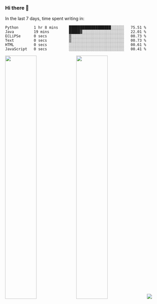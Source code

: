 ### Hi there 👋

In the last 7 days, time spent writing in:

<!--START_SECTION:waka-->

```text
Python       1 hr 8 mins     ███████████████████░░░░░░   75.51 %
Java         19 mins         █████▓░░░░░░░░░░░░░░░░░░░   22.01 %
ECLiPSe      0 secs          ▒░░░░░░░░░░░░░░░░░░░░░░░░   00.73 %
Text         0 secs          ▒░░░░░░░░░░░░░░░░░░░░░░░░   00.73 %
HTML         0 secs          ░░░░░░░░░░░░░░░░░░░░░░░░░   00.61 %
JavaScript   0 secs          ░░░░░░░░░░░░░░░░░░░░░░░░░   00.41 %
```

<!--END_SECTION:waka-->

<img src="https://wakatime.com/share/@jimtje/5d0c92de-08f8-4a72-8f2f-6a9693d1e318.svg" width=45% height=45%> <img src="https://wakatime.com/share/@jimtje/501498ae-bda5-4da7-a89d-b40bcdd5556d.svg" width=45% height=45%>
![](https://hit.yhype.me/github/profile?user_id=43537315)
